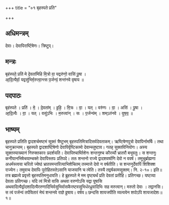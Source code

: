 +++
title = "०१ बृहस्पते प्रति"

+++
## अधिमन्त्रम्
देवाः। देवापिरार्ष्टिषेणः। त्रिष्टुप्।

## मन्त्रः
बृह॑स्पते॒ प्रति॑ मे दे॒वता॑मिहि मि॒त्रो वा॒ यद्वरु॑णो॒ वासि॑ पू॒षा ।  
आ॒दि॒त्यैर्वा॒ यद्वसु॑भिर्म॒रुत्वा॒न्त्स प॒र्जन्यं॒ शन्त॑नवे वृषाय ॥

## पदपाठः
बृह॑स्पते । प्रति॑ । मे॒ । दे॒वता॑म् । इ॒हि॒ । मि॒त्रः । वा॒ । यत् । वरु॑णः । वा॒ । असि॑ । पू॒षा ।  
आ॒दि॒त्यैः । वा॒ । यत् । वसु॑ऽभिः । म॒रुत्वा॑न् । सः । प॒र्जन्य॑म् । शम्ऽत॑नवे । वृ॒ष॒य॒ ॥

## भाष्यम्
बृहस्पते प्रतिति द्वादशर्चमष्टमं सूक्तं त्रैष्टुभम् बृहस्पतिमित्रादिसर्वदेवताकम्। ऋष्टिषेणपुत्रो देवापिर्नामर्षिः। तथा चानुक्रान्तम्। बृहस्पते द्वादशार्ष्टिषेणो देवापिर्वृष्टिकामो देवाम्स्तुष्टाव। गतह् सुक्तविनियोगः। अस्य सूक्तस्याख्यानं निरुक्तकारः प्रदर्शयति। देवापिश्चार्ष्तिशेनः शन्तनुश्च कौरव्यौ भ्रातरौ बभूवतुः। स शन्तनुः कनीयानभिषेचयाम्चक्ते देवापिस्तपः प्रतिपदे। ततः शन्तनो राज्ये द्वादशवर्षाणि देवो न ववर्ष। तमूचुर्ब्राह्मणा अधर्मस्त्वया चरितो ज्येष्ठं भ्रातरमन्तरित्याभिशेचितम् तस्मात्ते देवो न वर्षतीति। स शन्तनुर्देवापिं शिशिक्श राज्येन। तमुवाच देवापिः पुरोहितस्तेऽसानि याजयानि च त्वेति। तस्यै तद्वर्षकामसूक्तम्। नि. २-१०। इति॥तत्र ब्रह्मत्वे प्रवृत्तो बृहस्पतिमनुधावति। हे ब्रुहस्पते मे मम वृष्ट्यर्थं प्रति देवतां प्रतीहि। प्रतिगच्छ। यष्टव्या देवताः प्रतिगच्छ। यदि त्वं मित्रो वासि अथवा वरुणोऽसि यद्वा पूषासि अथवादित्यैर्द्वादशादित्यैररुणादिभिर्वसुभिर्वासकैरष्टवसुभिर्धरध्रुवादिभिः सह मरुत्वान्। मरुतो देवाः । तद्वानसि। स त्वं पर्जन्यं तर्पयितारं मेघं शन्तनवे राज्ञे व्रुषाय। वर्षय॥ छन्दसि शायजपीति व्यत्ययेन शपोऽपि शायजादेशः॥१॥
